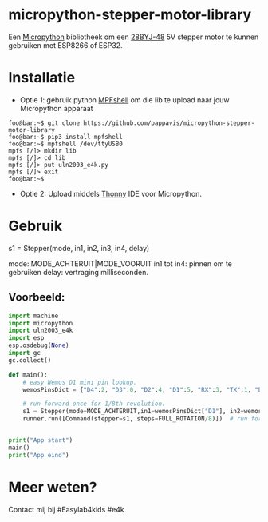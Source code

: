 # micropython-stepper-motor-library
Een <a href="http://micropython.readthedocs.io/" target="_blank">Micropython</a> bibliotheek om een <a href="https://github.com/gavinlyonsrepo/RpiMotorLib/blob/master/Documentation/28BYJ.md"   target="_blank">28BYJ-48</a> 5V stepper motor te kunnen gebruiken met ESP8266 of ESP32.

# Installatie
 - Optie 1: gebruik python <a href="https://pypi.org/project/mpfshell/">MPFshell</a> om die lib te upload naar jouw Micropython apparaat

```console
foo@bar:~$ git clone https://github.com/pappavis/micropython-stepper-motor-library
foo@bar:~$ pip3 install mpfshell
foo@bar:~$ mpfshell /dev/ttyUSB0
mpfs [/]> mkdir lib
mpfs [/]> cd lib
mpfs [/]> put uln2003_e4k.py
mpfs [/]> exit
foo@bar:~$
```

- Optie 2: Upload middels <a href="https://thonny.org/">Thonny</a> IDE voor Micropython.

# Gebruik
s1 = Stepper(mode, in1, in2, in3, in4, delay)

mode: MODE_ACHTERUIT|MODE_VOORUIT
in1 tot in4:    pinnen om te gebruiken
delay:          vertraging milliseconden.

## Voorbeeld:
```python
import machine
import micropython
import uln2003_e4k
import esp
esp.osdebug(None)
import gc
gc.collect()

def main():
    # easy Wemos D1 mini pin lookup.
    wemosPinsDict = {"D4":2, "D3":0, "D2":4, "D1":5, "RX":3, "TX":1, "D8":15, "D7":13, "D6":12, "D5":14, "D0":16}

    # run forward once for 1/8th revolution.
    s1 = Stepper(mode=MODE_ACHTERUIT,in1=wemosPinsDict["D1"], in2=wemosPinsDict["D2"], in3=wemosPinsDict["D3"], in4=wemosPinsDict["D4"], delay=0.01)
    runner.run([Command(stepper=s1, steps=FULL_ROTATION/8)])  # run forward


print("App start")
main()
print("App eind")

```

# Meer weten?
Contact mij bij #Easylab4kids  #e4k

